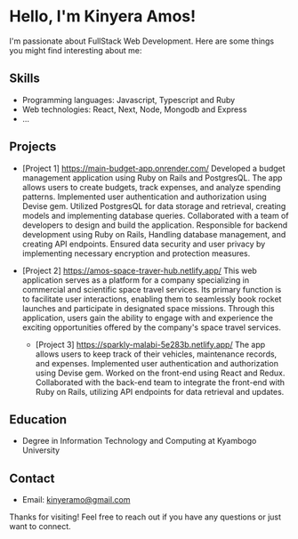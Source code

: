 # Hello, I'm Kinyera Amos!

I'm passionate about FullStack Web Development. Here are some things you might find interesting about me:

## Skills
- Programming languages: Javascript, Typescript and Ruby
- Web technologies: React, Next, Node, Mongodb and Express
- ...

## Projects
- [Project 1] https://main-budget-app.onrender.com/ Developed a budget management application using Ruby on Rails and
PostgresQL. The app allows users to create budgets, track expenses, and analyze
spending patterns. Implemented user authentication and authorization using Devise
gem. Utilized PostgresQL for data storage and retrieval, creating models and
implementing database queries. Collaborated with a team of developers to design and
build the application. Responsible for backend development using Ruby on Rails,
Handling database management, and creating API endpoints. Ensured data security and
user privacy by implementing necessary encryption and protection measures.

- [Project 2] https://amos-space-traver-hub.netlify.app/ This web application serves as a platform for a company
specializing in commercial and scientific space travel services. Its primary function is to
facilitate user interactions, enabling them to seamlessly book rocket launches and
participate in designated space missions. Through this application, users gain the
ability to engage with and experience the exciting opportunities offered by the
company's space travel services.

  - [Project 3] https://sparkly-malabi-5e283b.netlify.app/ The app allows users to keep track of their vehicles, maintenance records,
and expenses. Implemented user authentication and authorization using Devise gem.
Worked on the front-end using React and Redux. Collaborated with the back-end team
to integrate the front-end with Ruby on Rails, utilizing API endpoints for data retrieval and
updates.

## Education
- Degree in Information Technology and Computing at Kyambogo University

## Contact
- Email: kinyeramo@gmail.com

Thanks for visiting! Feel free to reach out if you have any questions or just want to connect.
